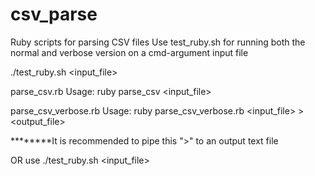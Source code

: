 # csv_parse
Ruby scripts for parsing CSV files
Use test_ruby.sh for running both the normal and verbose version on a cmd-argument input file

./test_ruby.sh <input_file>

parse_csv.rb
Usage: ruby parse_csv <input_file> 

parse_csv_verbose.rb
Usage: ruby parse_csv_verbose.rb <input_file> > <output_file>

********It is recommended to pipe this ">" to an output text file

OR use ./test_ruby.sh <input_file>
